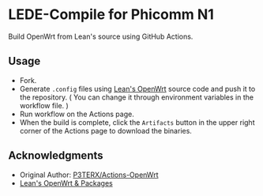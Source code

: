# LEDE-Compile for Phicomm N1

Build OpenWrt from Lean's source using GitHub Actions.


## Usage
- Fork.
- Generate `.config` files using [Lean's OpenWrt](https://github.com/coolsnowwolf/lede) source code and push it to the repository. ( You can change it through environment variables in the workflow file. )
- Run workflow on the Actions page.
- When the build is complete, click the `Artifacts` button in the upper right corner of the Actions page to download the binaries.


## Acknowledgments

- Original Author: [P3TERX/Actions-OpenWrt](https://github.com/P3TERX/Actions-OpenWrt)
- [Lean's OpenWrt & Packages](https://github.com/coolsnowwolf/lede)
